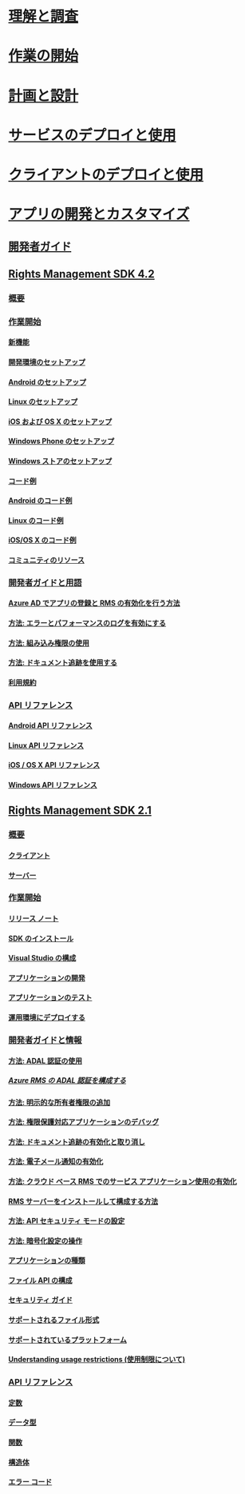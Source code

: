 # [理解と調査](/information-protection/understand-explore/what-is-information-protection)
# [作業の開始](/information-protection/get-started/requirements-azure-rms)
# [計画と設計](/information-protection/plan-design/deployment-roadmap)
# [サービスのデプロイと使用](/information-protection/deploy-use/activate-service)
# [クライアントのデプロイと使用](/information-protection/rms-client/use-client)
# [アプリの開発とカスタマイズ](developers-guide.md)
## [開発者ガイド](developers-guide.md)
## [Rights Management SDK 4.2](active-directory-rights-management-services-multi-platform-thin-client-sdk-portal.md)
### [概要](overview.md)
### [作業開始](get-started.md)
#### [新機能](release-notes.md)
#### [開発環境のセットアップ](setup-Developer-environment.md)
#### [Android のセットアップ](android-sdk.md)
#### [Linux のセットアップ](linux-setup.md)
#### [iOS および OS X のセットアップ](ios-sdk.md)
#### [Windows Phone のセットアップ](windows-phone-apps.md)
#### [Windows ストアのセットアップ](winrt-sdk.md)
#### [コード例](code-examples.md)
#### [Android のコード例](android-code.md)
#### [Linux のコード例](linux-c-code-examples.md)
#### [iOS/OS X のコード例](ios-os-x-code-examples.md)
#### [コミュニティのリソース](community-resources.md)
### [開発者ガイドと用語](core-concepts.md)
#### [Azure AD でアプリの登録と RMS の有効化を行う方法](authentication-integration.md)
#### [方法: エラーとパフォーマンスのログを有効にする](enabling-logging.md)
#### [方法: 組み込み権限の使用](built-in-rights-usage-restriction-reference.md)
#### [方法: ドキュメント追跡を使用する](how-to-use-document-tracking.md)
#### [利用規約](terms.md)
### [API リファレンス](api-reference-4-2.md)
#### [Android API リファレンス](https://msdn.microsoft.com/library/dn758245.aspx)
#### [Linux API リファレンス](linux-c-api-reference.md)
#### [iOS / OS X API リファレンス](https://msdn.microsoft.com/library/dn758306.aspx)
#### [Windows API リファレンス](https://msdn.microsoft.com/library/dn891914.aspx)
## [Rights Management SDK 2.1](microsoft-information-protection-and-control-client-portal.md)
### [概要](ad-rms-overview.md)
#### [クライアント](ad-rms-client.md)
#### [サーバー](ad-rms-server.md)
### [作業開始](getting-started-with-ad-rms-2-0.md)
#### [リリース ノート](release-notes-rtm.md)
#### [SDK のインストール](install-the-rms-sdk.md)
#### [Visual Studio の構成](how-to-configure-a-visual-studio-project-to-use-the-ad-rms-sdk-2-0.md)
#### [アプリケーションの開発](developing-your-application.md)
#### [アプリケーションのテスト](how-to-set-up-your-test-environment.md)
#### [運用環境にデプロイする](deploying-your-application.md)
### [開発者ガイドと情報](Developer-notes.md)
#### [方法: ADAL 認証の使用](how-to-use-adal-authentication.md)
##### [Azure RMS の ADAL 認証を構成する](adal-auth.md)
#### [方法: 明示的な所有者権限の追加](add-explicit-owner-rights.md)
#### [方法: 権限保護対応アプリケーションのデバッグ](debugging-applications-that-use-ad-rms.md)
#### [方法: ドキュメント追跡の有効化と取り消し](tracking-content.md)
#### [方法: 電子メール通知の有効化](how-to-enable-email-notification.md)
#### [方法: クラウド ベース RMS でのサービス アプリケーション使用の有効化](how-to-use-file-api-with-aadrm-cloud.md)
#### [RMS サーバーをインストールして構成する方法](how-to-install-and-configure-an-rms-server.md)
#### [方法: API セキュリティ モードの設定](setting-the-api-security-mode-api-mode.md)
#### [方法: 暗号化設定の操作](working-with-encryption.md)
#### [アプリケーションの種類](application-types.md)
#### [ファイル API の構成](file-api-configuration.md)
#### [セキュリティ ガイド](security-guidelines.md)
#### [サポートされるファイル形式](supported-file-formats.md)
#### [サポートされているプラットフォーム](supported-platforms.md)
#### [Understanding usage restrictions (使用制限について)](understanding-usage-restrictions.md)
### [API リファレンス](api-reference-2-1.md)
#### [定数](https://msdn.microsoft.com/library/hh535291.aspx)
#### [データ型](https://msdn.microsoft.com/library/hh535288.aspx)
#### [関数](https://msdn.microsoft.com/library/hh535289.aspx)
#### [構造体](https://msdn.microsoft.com/library/hh535294.aspx)
#### [エラー コード](https://msdn.microsoft.com/library/hh535248.aspx)


<!--HONumber=Jan17_HO2-->


